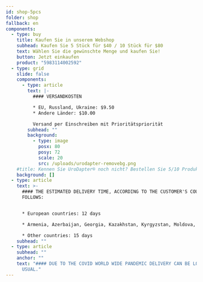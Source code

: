 ```yaml
---
id: shop-5pcs
folder: shop
fallback: en
components:
  - type: buy
    title: Kaufen Sie in unserem Webshop
    subhead: Kaufen Sie 5 Stück für $40 / 10 Stück für $80
    text: Wählen Sie die gewünschte Menge und kaufen Sie!
    button: Jetzt einkaufen
    product: "5983114002592"
  - type: grid
    slide: false
    components:
      - type: article
        text: |-
          #### VERSANDKOSTEN

          * EU, Russland, Ukraine: $9.50
          * Andere Länder: $10.00

          Versand per Einschreiben mit Prioritätspriorität
        subhead: ""
        background:
          - type: image
            posx: 80
            posy: 72
            scale: 20
            src: /uploads/urodapter-removebg.png
    #title: Kennen Sie UroDapter® noch nicht? Bestellen Sie 5/10 Produktproben!
    background: []
  - type: article
    text: >-
      #### THE ESTIMATED DELIVERY TIME, ACCORDING TO THE CUSTOMER'S COUNTRY AS
      FOLLOWS:


      * European countries: 12 days

      * Armenia, Azerbaijan, Georgia, Kazakhstan, Kyrgyzstan, Moldova, Russia, Tajikistan, Turkmenistan, Ukraine, Uzbekistan: 19 days

      * Other countries: 15 days
    subhead: ""
  - type: article
    subhead: ""
    anchor: ""
    text: "#### DUE TO THE COVID WORLD WIDE PANDEMIC DELIVERY CAN BE LONGER THAN
      USUAL."
---
```

